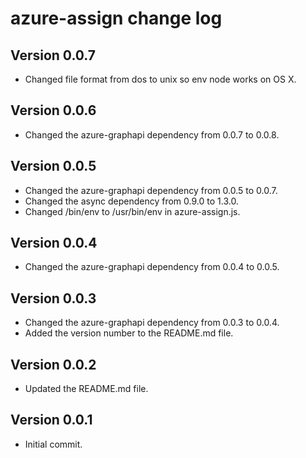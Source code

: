 # azure-assign change log

## Version 0.0.7

- Changed file format from dos to unix so env node works on OS X.

## Version 0.0.6

- Changed the azure-graphapi dependency from 0.0.7 to 0.0.8.

## Version 0.0.5

- Changed the azure-graphapi dependency from 0.0.5 to 0.0.7.
- Changed the async dependency from 0.9.0 to 1.3.0.
- Changed /bin/env to /usr/bin/env in azure-assign.js.

## Version 0.0.4

- Changed the azure-graphapi dependency from 0.0.4 to 0.0.5.

## Version 0.0.3

- Changed the azure-graphapi dependency from 0.0.3 to 0.0.4.
- Added the version number to the README.md file.

## Version 0.0.2

- Updated the README.md file.

## Version 0.0.1

- Initial commit.
